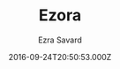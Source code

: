 ---
title: Ezora
github: https://github.com/ezrasavard/ezora-jekyll-theme
demo: https://ezrasavard.com/
author: Ezra Savard
ssg:
  - Jekyll
cms:
  - No Cms
date: 2016-09-24T20:50:53.000Z
description: >-
  Ezora is a responsive Jekyll theme with a clean single column layout, nifty
  text overlays for images and a mobile friendly navigation bar.
stale: true
---